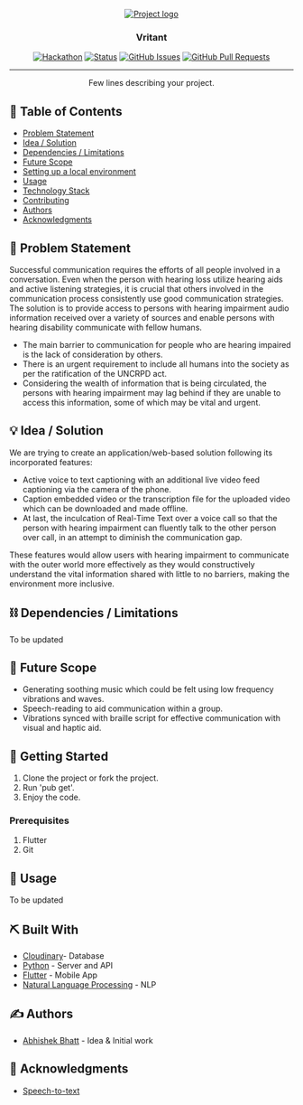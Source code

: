 <p align="center">
  <a href="" rel="noopener">
 <img src="https://i.imgur.com/AZ2iWek.png" alt="Project logo"></a>
</p>
<h3 align="center">Vritant</h3>

<div align="center">

  [![Hackathon](https://img.shields.io/badge/hackathon-SIH-Orange.svg)](http://hackathon.url.com) 
  [![Status](https://img.shields.io/badge/status-active-success.svg)]() 
  [![GitHub Issues](https://img.shields.io/github/issues-pr/kylelobo/The-Documentation-Compendium.svg)](https://github.com/bhattabhi013/sih-swarabhaas/issues)
  [![GitHub Pull Requests](https://img.shields.io/github/issues-pr/kylelobo/The-Documentation-Compendium.svg)](https://github.com/bhattabhi013/sih-swarabhaas/pulls)

</div>

---

<p align="center"> Few lines describing your project.
    <br> 
</p>

## 📝 Table of Contents
- [Problem Statement](#problem_statement)
- [Idea / Solution](#idea)
- [Dependencies / Limitations](#limitations)
- [Future Scope](#future_scope)
- [Setting up a local environment](#getting_started)
- [Usage](#usage)
- [Technology Stack](#tech_stack)
- [Contributing](../CONTRIBUTING.md)
- [Authors](#authors)
- [Acknowledgments](#acknowledgments)

## 🧐 Problem Statement <a name = "problem_statement"></a>

Successful communication requires the efforts of all people involved
in a conversation. Even when the person with hearing loss utilize
hearing aids and active listening strategies, it is crucial that others
involved in the communication process consistently use good
communication strategies.
The solution is to provide access to persons with hearing impairment
audio information received over a variety of sources and enable
persons with hearing disability communicate with fellow humans.

- The main barrier to communication for people who are hearing
impaired is the lack of consideration by others.
- There is an urgent requirement to include all humans into the
society as per the ratification of the UNCRPD act.
- Considering the wealth of information that is being circulated, the
persons with hearing impairment may lag behind if they are unable
to access this information, some of which may be vital and urgent.

## 💡 Idea / Solution <a name = "idea"></a>
We are trying to create an application/web-based solution following its
incorporated features: 
- Active voice to text captioning with an additional live video feed
captioning via the camera of the phone.
- Caption embedded video or the transcription file for the uploaded
video which can be downloaded and made offline.
- At last, the inculcation of Real-Time Text over a voice call so that the
person with hearing impairment can fluently talk to the other person
over call, in an attempt to diminish the communication gap.

These features would allow users with hearing impairment to
communicate with the outer world more effectively as they would
constructively understand the vital information shared with little to no
barriers, making the environment more inclusive.

## ⛓️ Dependencies / Limitations <a name = "limitations"></a>
To be updated

## 🚀 Future Scope <a name = "future_scope"></a>
- Generating soothing
music which could be
felt using low frequency
vibrations and waves.
- Speech-reading to aid
communication within a
group.
- Vibrations synced with
braille script for
effective communication
with visual and haptic
aid.

## 🏁 Getting Started <a name = "getting_started"></a>
1. Clone the project or fork the project.
2. Run 'pub get'.
3. Enjoy the code.

### Prerequisites

1. Flutter 
2. Git


## 🎈 Usage <a name="usage"></a>
To be updated

## ⛏️ Built With <a name = "tech_stack"></a>
- [Cloudinary](https://cloudinary.com/)- Database
- [Python](https://www.python.org/) - Server and API 
- [Flutter](https://flutter.dev/) - Mobile App
- [Natural Language Processing](https://cloud.google.com/natural-language) - NLP

## ✍️ Authors <a name = "authors"></a>
- [Abhishek Bhatt](https://github.com/bhattabhi013) - Idea & Initial work

## 🎉 Acknowledgments <a name = "acknowledgments"></a>
- [Speech-to-text](https://pub.dev/packages/speech_to_text)
